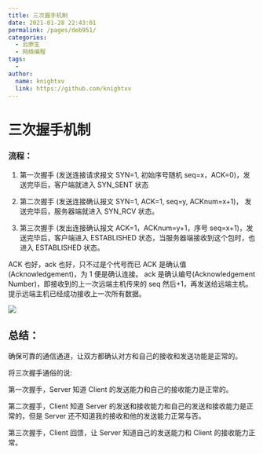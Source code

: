 ```yaml
---
title: 三次握手机制
date: 2021-01-28 22:43:01
permalink: /pages/deb951/
categories:
  - 云原生
  - 网络编程
tags:
  - 
author: 
  name: knightxv
  link: https://github.com/knightxv
---
```

# 三次握手机制

### 流程：

1. 第一次握手 (发送连接请求报文 SYN=1, 初始序号随机 seq=x，ACK=0)，发送完毕后，客户端就进入 SYN_SENT 状态

2. 第二次握手 (发送连接确认报文 SYN=1, ACK=1, seq=y, ACKnum=x+1)， 发送完毕后，服务器端就进入 SYN_RCV 状态。

3. 第三次握手 (发出连接确认报文 ACK=1，ACKnum=y+1，序号 seq=x+1)，发送完毕后，客户端进入 ESTABLISHED 状态，当服务器端接收到这个包时，也进入 ESTABLISHED 状态。

ACK 也好，ack 也好，只不过是个代号而已 ACK 是确认值(Acknowledgement)，为 1 便是确认连接。 ack 是确认编号(Acknowledgement Number)，即接收到的上一次远端主机传来的 seq 然后+1，再发送给远端主机。提示远端主机已经成功接收上一次所有数据。

![](https://jsd.cdn.zzko.cn/gh/knightxv/image-hosting@master/20230128/3.231644aj7a.webp)

## 总结：

确保可靠的通信通道，让双方都确认对方和自己的接收和发送功能是正常的。

将三次握手通俗的说:

第一次握手，Server 知道 Client 的发送能力和自己的接收能力是正常的。

第二次握手，Client 知道 Server 的发送和接收能力和自己的发送和接收能力是正常的，但是 Server 还不知道我的接收和他的发送能力正常与否。

第三次握手，Client 回馈，让 Server 知道自己的发送能力和 Client 的接收能力正常。
